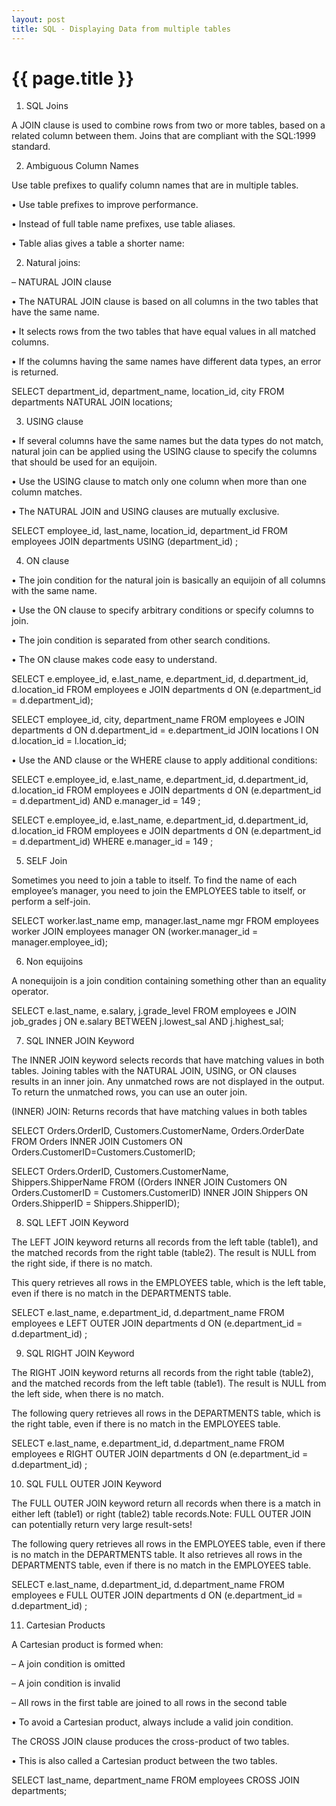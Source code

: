 ```yaml
---
layout: post
title: SQL - Displaying Data from multiple tables
---
```


{{ page.title }}
================

1) SQL Joins

A JOIN clause is used to combine rows from two or more tables, based on a related column between them. Joins that are compliant with the SQL:1999 standard.


2) Ambiguous Column Names

Use table prefixes to qualify column names that are in multiple tables.

• Use table prefixes to improve performance.

• Instead of full table name prefixes, use table aliases.

• Table alias gives a table a shorter name:


2) Natural joins:

– NATURAL JOIN clause

• The NATURAL JOIN clause is based on all columns in the two tables that have the same name.

• It selects rows from the two tables that have equal values in all matched columns.

• If the columns having the same names have different data types, an error is returned.


SELECT department_id, department_name,
location_id, city
FROM departments
NATURAL JOIN locations;

3) USING clause

• If several columns have the same names but the data types do not match, natural join can be applied using the USING clause to specify the columns that should be used for an equijoin.

• Use the USING clause to match only one column when more than one column matches.

• The NATURAL JOIN and USING clauses are mutually exclusive.


SELECT employee_id, last_name,
location_id, department_id
FROM employees JOIN departments
USING (department_id) ;

4) ON clause

• The join condition for the natural join is basically an equijoin of all columns with the same name.

• Use the ON clause to specify arbitrary conditions or specify columns to join.

• The join condition is separated from other search conditions.

• The ON clause makes code easy to understand.

SELECT e.employee_id, e.last_name, e.department_id,
d.department_id, d.location_id
FROM employees e JOIN departments d
ON (e.department_id = d.department_id);

SELECT employee_id, city, department_name
FROM employees e
JOIN departments d
ON d.department_id = e.department_id
JOIN locations l
ON d.location_id = l.location_id;

• Use the AND clause or the WHERE clause to apply additional conditions:

SELECT e.employee_id, e.last_name, e.department_id,
d.department_id, d.location_id
FROM employees e JOIN departments d
ON (e.department_id = d.department_id)
AND e.manager_id = 149 ;

SELECT e.employee_id, e.last_name, e.department_id,
d.department_id, d.location_id
FROM employees e JOIN departments d
ON (e.department_id = d.department_id)
WHERE e.manager_id = 149 ;



5) SELF Join

Sometimes you need to join a table to itself. To find the name of each employee’s manager, you need to join the EMPLOYEES table to itself, or perform a self-join.

SELECT worker.last_name emp, manager.last_name mgr
FROM employees worker JOIN employees manager
ON (worker.manager_id = manager.employee_id);


6) Non equijoins

A nonequijoin is a join condition containing something other than an equality operator.

SELECT e.last_name, e.salary, j.grade_level
FROM employees e JOIN job_grades j
ON e.salary
BETWEEN j.lowest_sal AND j.highest_sal;

7) SQL INNER JOIN Keyword

The INNER JOIN keyword selects records that have matching values in both tables. Joining tables with the NATURAL JOIN, USING, or ON clauses results in an inner join. Any unmatched rows are not displayed in the output. To return the unmatched rows, you can use an outer join.

(INNER) JOIN: Returns records that have matching values in both tables

SELECT Orders.OrderID, Customers.CustomerName, Orders.OrderDate
FROM Orders
INNER JOIN Customers ON Orders.CustomerID=Customers.CustomerID;

SELECT Orders.OrderID, Customers.CustomerName, Shippers.ShipperName
FROM ((Orders
INNER JOIN Customers ON Orders.CustomerID = Customers.CustomerID)
INNER JOIN Shippers ON Orders.ShipperID = Shippers.ShipperID);

8) SQL LEFT JOIN Keyword

The LEFT JOIN keyword returns all records from the left table (table1), and the matched records from the right table (table2). The result is NULL from the right side, if there is no match.

This query retrieves all rows in the EMPLOYEES table, which is the left table, even if there is no match in the DEPARTMENTS table.

SELECT e.last_name, e.department_id, d.department_name
FROM employees e LEFT OUTER JOIN departments d
ON (e.department_id = d.department_id) ;

9) SQL RIGHT JOIN Keyword

The RIGHT JOIN keyword returns all records from the right table (table2), and the matched records from the left table (table1). The result is NULL from the left side, when there is no match.

The following query retrieves all rows in the DEPARTMENTS table, which is the right table, even if there is no match in the EMPLOYEES table.

SELECT e.last_name, e.department_id, d.department_name
FROM employees e RIGHT OUTER JOIN departments d
ON (e.department_id = d.department_id) ;


10) SQL FULL OUTER JOIN Keyword

The FULL OUTER JOIN keyword return all records when there is a match in either left (table1) or right (table2) table records.Note: FULL OUTER JOIN can potentially return very large result-sets!

The following query retrieves all rows in the EMPLOYEES table, even if there is no match in the DEPARTMENTS table. It also retrieves all rows in the DEPARTMENTS table, even if there is no match in the EMPLOYEES table.

SELECT e.last_name, d.department_id, d.department_name
FROM employees e FULL OUTER JOIN departments d
ON (e.department_id = d.department_id) ;

11) Cartesian Products

A Cartesian product is formed when:

–	A join condition is omitted

–	A join condition is invalid

–	All rows in the first table are joined to all rows in the second table

• To avoid a Cartesian product, always include a valid join condition.

The CROSS JOIN clause produces the cross-product of two tables.

• This is also called a Cartesian product between the two tables.

SELECT last_name, department_name
FROM employees
CROSS JOIN departments;





